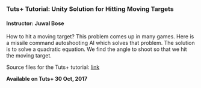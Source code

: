 ### Tuts+ Tutorial: Unity Solution for Hitting Moving Targets

#### Instructor: Juwal Bose

How to hit a moving target? This problem comes up in many games. 
Here is a missile command autoshooting AI which solves that problem. 
The solution is to solve a quadratic equation. We find the angle to shoot so that we hit the moving target.

Source files for the Tuts+ tutorial: [link](http://gamedevelopment.tutsplus.com/tutorials/unity-solution-for-hitting-moving-targets--cms-29633)

**Available on Tuts+ 30 Oct, 2017**

